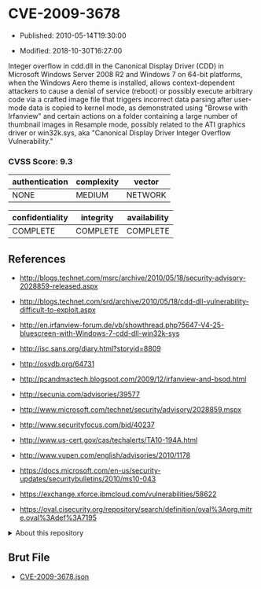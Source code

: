 # CVE-2009-3678

- Published: 2010-05-14T19:30:00

- Modified: 2018-10-30T16:27:00

Integer overflow in cdd.dll in the Canonical Display Driver (CDD) in Microsoft Windows Server 2008 R2 and Windows 7 on 64-bit platforms, when the Windows Aero theme is installed, allows context-dependent attackers to cause a denial of service (reboot) or possibly execute arbitrary code via a crafted image file that triggers incorrect data parsing after user-mode data is copied to kernel mode, as demonstrated using "Browse with Irfanview" and certain actions on a folder containing a large number of thumbnail images in Resample mode, possibly related to the ATI graphics driver or win32k.sys, aka "Canonical Display Driver Integer Overflow Vulnerability."

### CVSS Score: **9.3**

| authentication | complexity | vector |
| --- | --- | --- |
| NONE | MEDIUM | NETWORK |

| confidentiality | integrity | availability |
| --- | --- | --- |
| COMPLETE | COMPLETE | COMPLETE |

## References

* http://blogs.technet.com/msrc/archive/2010/05/18/security-advisory-2028859-released.aspx

* http://blogs.technet.com/srd/archive/2010/05/18/cdd-dll-vulnerability-difficult-to-exploit.aspx

* http://en.irfanview-forum.de/vb/showthread.php?5647-V4-25-bluescreen-with-Windows-7-cdd-dll-win32k-sys

* http://isc.sans.org/diary.html?storyid=8809

* http://osvdb.org/64731

* http://pcandmactech.blogspot.com/2009/12/irfanview-and-bsod.html

* http://secunia.com/advisories/39577

* http://www.microsoft.com/technet/security/advisory/2028859.mspx

* http://www.securityfocus.com/bid/40237

* http://www.us-cert.gov/cas/techalerts/TA10-194A.html

* http://www.vupen.com/english/advisories/2010/1178

* https://docs.microsoft.com/en-us/security-updates/securitybulletins/2010/ms10-043

* https://exchange.xforce.ibmcloud.com/vulnerabilities/58622

* https://oval.cisecurity.org/repository/search/definition/oval%3Aorg.mitre.oval%3Adef%3A7195

<details>
<summary>About this repository</summary> 

  This repository is part of the project [Live Hack CVE](https://github.com/Live-Hack-CVE). Main website can be found [www.live-hack.org](https://www.live-hack.org) 
  
  Made by [Sn0wAlice](https://github.com/Sn0wAlice) for the people that care about security and need to have a feed of the latest CVEs. Hope you enjoy it, don't forget to star the repo and follow me on [Twitter](https://twitter.com/Sn0wAlice) and [Github](https://github.com/Sn0wAlice). And that is my [personnal website](https://www.alice-snow.me/)

  - [Home Page](https://github.com/Live-Hack-CVE)
  - [Framework](https://github.com/Live-Hack-CVE/cve-framework)
  - [CVE database](https://github.com/Live-Hack-CVE/full_database)
  - [Changelog](https://github.com/Live-Hack-CVE/Changelog)
</details>

## Brut File

* [CVE-2009-3678.json](https://raw.githubusercontent.com/Live-Hack-CVE/full_database/main/cves/2009/CVE-2009-3678.json)

